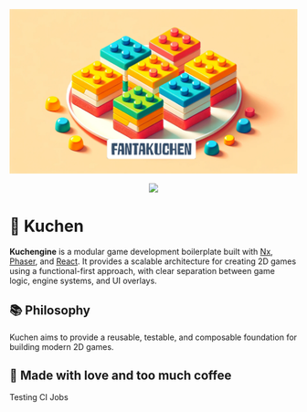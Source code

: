 <p align="center">
    <img src="./.github/fantakuchen.webp" alt="Fantakuchen" />
</p>

<p align="center">
    <img src="https://readme-typing-svg.demolab.com/?lines=We make Games...;We make Cake...;&font=Fira%20Code&center=true&height=45&color=40576D&vCenter=true&pause=1000&size=22" />
</p>

# 🍰 Kuchen

**Kuchengine** is a modular game development boilerplate built with [Nx](https://nx.dev), [Phaser](https://phaser.io), and [React](https://react.dev). It provides a scalable architecture for creating 2D games using a functional-first approach, with clear separation between game logic, engine systems, and UI overlays.

## 📚 Philosophy

Kuchen aims to provide a reusable, testable, and composable foundation for building modern 2D games.

## 🧁 Made with love and too much coffee

Testing CI Jobs
